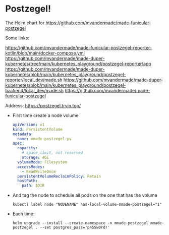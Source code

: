 
# Postzegel!

The Helm chart for https://github.com/mvandermade/made-funicular-postzegel

Some links:

https://github.com/mvandermade/made-funicular-postzegel-reporter-kotlin/blob/main/docker-compose.yml
https://github.com/mvandermade/made-duper-kubernetes/tree/main/kubernetes_playground/postzegel-reporter/app
https://github.com/mvandermade/made-duper-kubernetes/blob/main/kubernetes_playground/postzegel-reporter/local_dev/made.sh
https://github.com/mvandermade/made-duper-kubernetes/blob/main/kubernetes_playground/postzegel-backend/local_dev/made.sh
https://github.com/mvandermade/made-funicular-postzegel

Address: https://postzegel.tryin.top/

* First time create a node volume
  ```yaml
  apiVersion: v1
  kind: PersistentVolume
  metadata:
    name: mmade-postzegel-pv
  spec:
    capacity:
      # space limit, not reserved
      storage: 4Gi
    volumeMode: Filesystem
    accessModes:
      - ReadWriteOnce
    persistentVolumeReclaimPolicy: Retain
    hostPath:
      path: $DIR
  ```

* And tag the node to schedule all pods on the one that has the volume
  ```shell
  kubectl label node "NODENAME" has-local-volume-mmade-postzegel="1"
  ```
  
* Each time:
  ```shell
  helm upgrade --install --create-namespace -n mmade-postzegel mmade-postzegel . --set postgres_pass='p455w0rd!'
  ```
